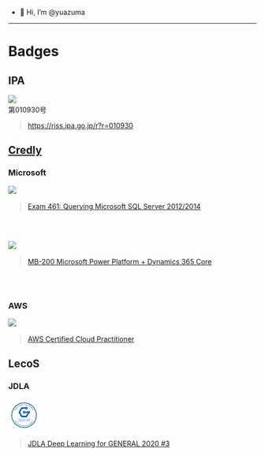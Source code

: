 - 👋 Hi, I’m @yuazuma

---

# Badges

## IPA

<img src="https://user-images.githubusercontent.com/44966997/127832112-bf28d5f6-be68-44a5-ae1a-be03ecc03cff.png" height="64">
<br>
第010930号

> https://riss.ipa.go.jp/r?r=010930


## [Credly](https://www.credly.com/users/yuta-azuma)

### Microsoft

<img src="https://user-images.githubusercontent.com/44966997/127831108-0d116273-f8e4-414b-972a-d1de46756a93.png" height="64">

> [Exam 461: Querying Microsoft SQL Server 2012/2014](https://www.credly.com/badges/1076565a-6f49-4869-9cc6-a9e802ef06e4/public_url)

<br><br>

<img src="https://user-images.githubusercontent.com/44966997/127831167-ee8aa995-129e-45e3-a6b9-c961b163fb34.png" height="64">

> [MB-200 Microsoft Power Platform + Dynamics 365 Core](https://www.credly.com/badges/1dd66df4-4a22-444e-82a4-549508ac4726/public_url)

<br><br>

### AWS

<img src="https://user-images.githubusercontent.com/44966997/127831202-3c31f192-8050-4ca1-b319-ab9fb72667d8.png" height="64">

> [AWS Certified Cloud Practitioner](https://www.credly.com/badges/e2e89f43-9c8e-46d9-ae21-225f21e90efb/public_url)


## LecoS

### JDLA

<img src="https://raw.githubusercontent.com/yuazuma/yuazuma/main/bDFydFVvUnpzdHRIbytibkFRZjlJdz09.png" height="64">

> [JDLA Deep Learning for GENERAL 2020 #3](https://nlp.netlearning.co.jp/api/v1.0/openBadge/v2/Wallet/Public/GetAssertionShare/bDFydFVvUnpzdHRIbytibkFRZjlJdz09)
